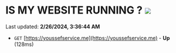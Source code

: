 # IS MY WEBSITE RUNNING ? [![](https://img.shields.io/static/v1?label=Sponsor&message=%E2%9D%A4&logo=GitHub&color=%23fe8e86)](https://github.com/sponsors/<username>)

Last updated: **2/26/2024, 3:36:44 AM**

- `GET` [https://youssefservice.me](https://youssefservice.me) - **Up** (128ms)
